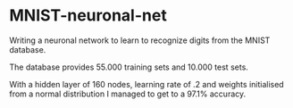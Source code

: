 # MNIST-neuronal-net
Writing a neuronal network to learn to recognize digits from the MNIST database.

The database provides 55.000 training sets and 10.000 test sets.

With a hidden layer of 160 nodes, learning rate of .2 and weights initialised
from a normal distribution I managed to get to a 97.1% accuracy.
